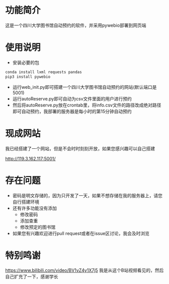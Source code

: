 # 功能简介

这是一个四川大学图书馆自动预约的软件，并采用pywebio部署到网页端

# 使用说明

* 安装必要的包
```bash
conda install lxml requests pandas
pip3 install pywebio
```
* 运行web_init.py即可搭建一个四川大学图书馆自动预约的网站(默认端口是5001)
* 运行autoReserve.py即可自动为csv文件里面的用户进行预约
* 然后将autoReserve.py放在crontab里，将info.csv文件的路径改成绝对路径即可自动预约，我部署的服务器是每小时的第15分钟自动预约

# 现成网站

我已经搭建了一个网站，但是不会时时刻刻开放，如果您感兴趣可以自己搭建

http://119.3.162.117:5001/

# 存在问题

* 密码是明文存储的，因为只开发了一天，如果不想存储在我的服务器上，请您自行搭建环境
* 还有许多功能没有添加
  * 修改密码
  * 添加查重
  * 修改预定的图书馆
* 如果您有兴趣欢迎进行pull request或者在issue区讨论，我会及时浏览
# 特别鸣谢
https://www.bilibili.com/video/BV1vZ4y1X7j5
我是从这个B站视频看见的，然后自己扩充了一下，感谢学长


